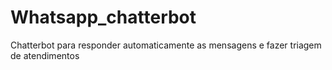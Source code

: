 # Whatsapp_chatterbot
Chatterbot para responder automaticamente as mensagens e fazer triagem de atendimentos
